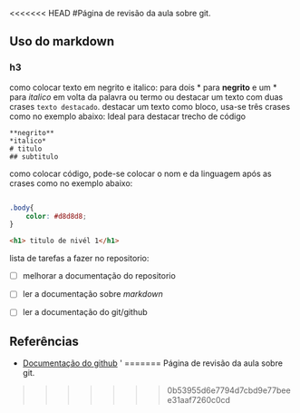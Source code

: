 <<<<<<< HEAD
#Página de revisão da aula sobre git.
## Uso do markdown
### h3
como colocar texto em negrito e italico: para dois * para **negrito** e um * para *italico* em volta da palavra ou termo ou destacar um texto com duas crases ``texto destacado``.
destacar um texto como bloco, usa-se três crases como no exemplo abaixo:
Ideal para destacar trecho de código
```
**negrito**
*italico*
# titulo
## subtitulo
```
como colocar código, pode-se colocar o nom e da linguagem após as crases como no exemplo abaixo:
````css

.body{
    color: #d8d8d8;
}
````

````html
<h1> titulo de nivél 1</h1>
````

lista de tarefas a fazer no repositorio:

- [ ] melhorar a documentação do repositorio

- [ ] ler a documentação sobre *markdown*

- [ ] ler a documentação do git/github

## Referências

* [Documentação do github](https://docs.github.com/pt/get-started/writing-on-github/getting-started-with-writing-and-formatting-on-github/basic-writing-and-formatting-syntax#headings)
'
=======
Página de revisão da aula sobre git.
>>>>>>> 0b53955d6e7794d7cbd9e77beee31aaf7260c0cd
